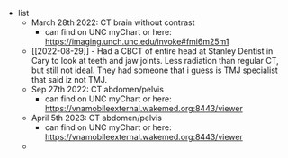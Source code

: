 - list
    - March 28th 2022: CT brain without contrast
        - can find on UNC myChart or here: https://imaging.unch.unc.edu/invoke#fmi6m25m1
    - [[2022-08-29]] - Had a CBCT of entire head at Stanley Dentist in Cary to look at teeth and jaw joints. Less radiation than regular CT, but still not ideal. They had someone that i guess is TMJ specialist that said iz not TMJ.
    - Sep 27th 2022: CT abdomen/pelvis
        - can find on UNC myChart or here: https://vnamobileexternal.wakemed.org:8443/viewer
    - April 5th 2023: CT abdomen/pelvis
        - can find on UNC myChart or here: https://vnamobileexternal.wakemed.org:8443/viewer
    - 
